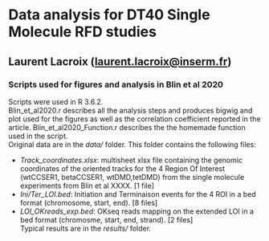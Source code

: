 

# Data analysis for DT40 Single Molecule RFD studies
## Laurent Lacroix (laurent.lacroix@inserm.fr)


### Scripts used for figures and analysis in Blin et al 2020

Scripts were used in R 3.6.2.  
Blin_et_al2020.r describes all the analysis steps and produces bigwig and plot used for the figures as well as the correlation coefficient reported in the article. 
Blin_et_al2020_Function.r describes the the homemade function used in the script.  
Original data are in the *data/* folder. 
This folder contains the following files:  
- *Track_coordinates.xlsx*: multisheet xlsx file containing the genomic coordinates of the oriented tracks for the 4 Region Of Interest (wtCCSER1, betaCCSER1, wtDMD,tetDMD) from the single molecule experiments from Blin et al XXXX. [1 file]  
- *Ini/Ter_LOI.bed*: Initiation and Terminaison events for the 4 ROI in a bed format (chromosome, start, end). [8 files]  
- *LOI_OKreads_exp.bed*: OKseq reads mapping on the extended LOI in a bed format (chromosme, start, end, strand). [2 files]  
Typical results are in the *results/* folder.  
